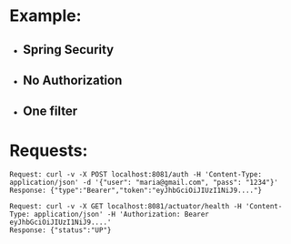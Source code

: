 # Example:
- ## Spring Security
- ## No Authorization
- ## One filter
# Requests:
	Request: curl -v -X POST localhost:8081/auth -H 'Content-Type: application/json' -d '{"user": "maria@gmail.com", "pass": "1234"}'
	Response: {"type":"Bearer","token":"eyJhbGciOiJIUzI1NiJ9...."}

	Request: curl -v -X GET localhost:8081/actuator/health -H 'Content-Type: application/json' -H 'Authorization: Bearer eyJhbGciOiJIUzI1NiJ9....'
	Response: {"status":"UP"}